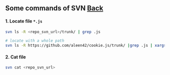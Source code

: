## Some commands of SVN [Back](./qa.md)

#### 1. Locate file `*.js`

```bash
svn ls -R <repo_svn_url>/trunk/ | grep .js

# locate with a whole path
svn ls -R https://github.com/aleen42/cookie.js/trunk/ |grep .js | xargs -n1 -i echo https://github.com/aleen42/cookie.js/trunk/{} | awk "{print $1$2}"
```

#### 2. Cat file

```bash
svn cat <repo_svn_url>
```